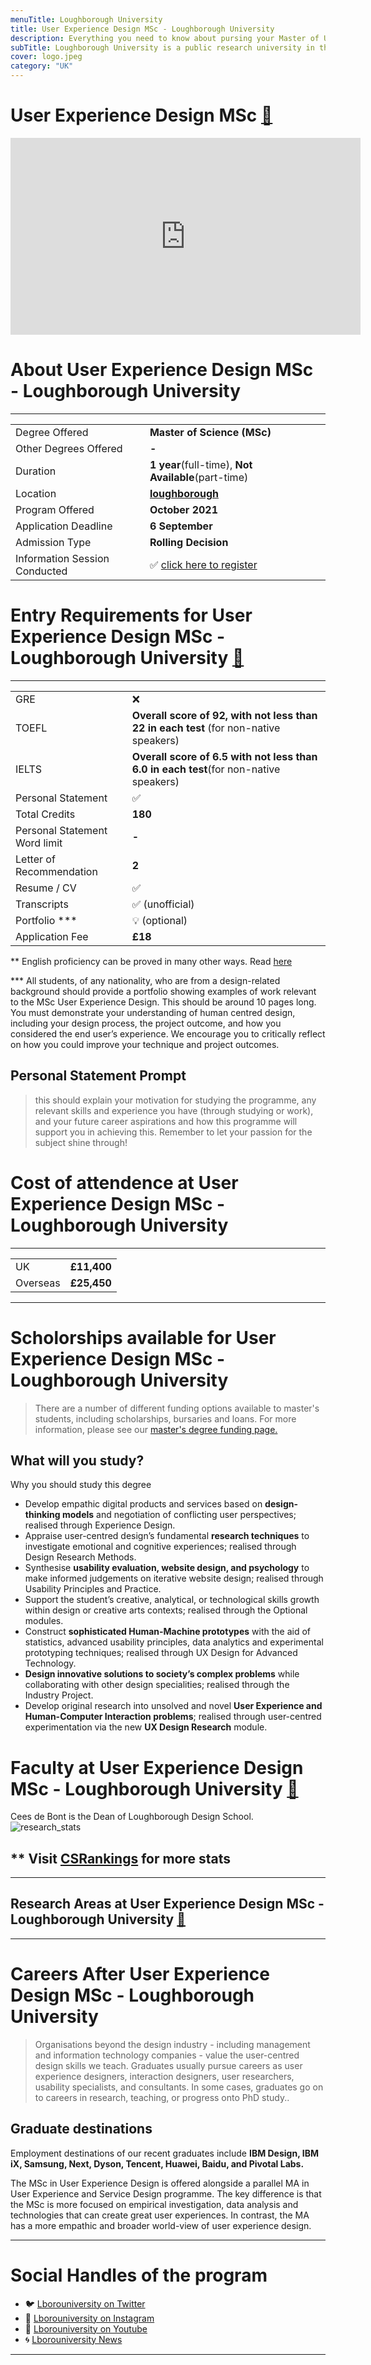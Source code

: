 ```yaml
---
menuTitle: Loughborough University
title: User Experience Design MSc - Loughborough University
description: Everything you need to know about pursing your Master of User Experience Design at Loughborough University, London.   
subTitle: Loughborough University is a public research university in the market town of Loughborough, Leicestershire, in the East Midlands of England
cover: logo.jpeg
category: "UK"
---
```


# User Experience Design MSc [🔗](https://www.lboro.ac.uk/study/postgraduate/masters-degrees/a-z/user-experience-design-msc/)
<iframe width="560" height="315" src="https://www.youtube.com/embed/xRuPfwhjJhE" frameborder="0" allow="accelerometer; autoplay; clipboard-write; encrypted-media; gyroscope; picture-in-picture" allowfullscreen></iframe>

# About User Experience Design MSc - Loughborough University
---
|   |   |
|---|---|
| Degree Offered |  **Master of Science (MSc)** |
| Other Degrees Offered| **-**|
| Duration       | **1 year**(full-time), **Not Available**(part-time)                      |
| Location       | **[loughborough](https://www.lboro.ac.uk/study/postgraduate/locations/loughborough/)**          |
| Program Offered| **October 2021**|
|Application Deadline| **6 September**|
|Admission Type| **Rolling Decision** |
|Information Session Conducted| ✅ [click here to register](https://www.lboro.ac.uk/study/postgraduate/email-updates/) |


# Entry Requirements for User Experience Design MSc - Loughborough University [🔗](https://www.ucl.ac.uk/pals/study/masters/msc-human-computer-interaction)
---
|   |   |
|---|---|
| GRE | ❌ |
| TOEFL       | **Overall score of 92, with not less than 22 in each test** (for non-native speakers)|
|IELTS|**Overall score of 6.5 with not less than 6.0 in each test**(for non-native speakers)||
| Personal Statement       | ✅          |
|Total Credits|**180** |
|Personal Statement Word limit| **-** |
| Letter of Recommendation  | **2**                           | 
|Resume / CV|✅|
|Transcripts|✅ (unofficial) |
|Portfolio ***|💡 (optional) |
|Application Fee| **£18** |

** English proficiency can be proved in many other ways. Read [here](https://www.lboro.ac.uk/international/apply/english-language-requirements/)

*** All students, of any nationality, who are from a design-related background should provide a portfolio showing examples of work relevant to the MSc User Experience Design. This should be around 10 pages long. You must demonstrate your understanding of human centred design, including your design process, the project outcome, and how you considered the end user’s experience. We encourage you to critically reflect on how you could improve your technique and project outcomes.

## Personal Statement Prompt
> this should explain your motivation for studying the programme, any relevant skills and experience you have (through studying or work), and your future career aspirations and how this programme will support you in achieving this. Remember to let your passion for the subject shine through!

# Cost of attendence at User Experience Design MSc - Loughborough University
---
|   |   |
|---|---|
| UK      | **£11,400**          |
| Overseas      | **£25,450**     |
---

# Scholorships available for User Experience Design MSc - Loughborough University
> There are a number of different funding options available to master's students, including scholarships, bursaries and loans. For more information, please see our [master's degree funding page.](https://www.lboro.ac.uk/study/postgraduate/fees-funding/masters-funding/)


## What will you study?


Why you should study this degree

* Develop empathic digital products and services based on **design-thinking models** and negotiation of conflicting user perspectives; realised through Experience Design.
* Appraise user-centred design’s fundamental **research techniques** to investigate emotional and cognitive experiences; realised through Design Research Methods.
* Synthesise **usability evaluation, website design, and psychology** to make informed judgements on iterative website design; realised through Usability Principles and Practice.
* Support the student’s creative, analytical, or technological skills growth within design or creative arts contexts; realised through the Optional modules.
* Construct **sophisticated Human-Machine prototypes** with the aid of statistics, advanced usability principles, data analytics and experimental prototyping techniques; realised through UX Design for Advanced Technology.
*  **Design innovative solutions to society’s complex problems** while collaborating with other design specialities; realised through the Industry Project.
* Develop original research into unsolved and novel **User Experience and Human-Computer Interaction problems**; realised through user-centred experimentation via the new **UX Design Research** module.



# Faculty at User Experience Design MSc - Loughborough University [🔗](https://www.lboro.ac.uk/departments/design-school/staff/)
Cees de Bont is the Dean of Loughborough Design School.
![research_stats](research_stats.png)

## ** Visit [CSRankings](http://csrankings.org/#/index?all&uk) for more stats 

---


## Research Areas at User Experience Design MSc - Loughborough University [🔗](https://www.lboro.ac.uk/research/)

---

# Careers After User Experience Design MSc - Loughborough University
>   Organisations beyond the design industry - including management and information technology companies - value the user-centred design skills we teach. Graduates usually pursue careers as user experience designers, interaction designers, user researchers, usability specialists, and consultants. In some cases, graduates go on to careers in research, teaching, or progress onto PhD study..

## Graduate destinations

Employment destinations of our recent graduates include **IBM Design, IBM iX, Samsung, Next, Dyson, Tencent, Huawei, Baidu, and Pivotal Labs.**

The MSc in User Experience Design is offered alongside a parallel MA in User Experience and Service Design programme. The key difference is that the MSc is more focused on empirical investigation, data analysis and technologies that can create great user experiences. In contrast, the MA has a more empathic and broader world-view of user experience design.


---
# Social Handles of the program

* 🐦  [Lborouniversity on Twitter](https://twitter.com/lborouniversity)  
* 💢  [Lborouniversity on Instagram ](https://www.instagram.com/lborouniversity/) 
* 🛑  [Lborouniversity on Youtube](https://www.youtube.com/user/lborouniversity)
* 🌀  [Lborouniversity News](https://www.lboro.ac.uk/news-events/)

---
